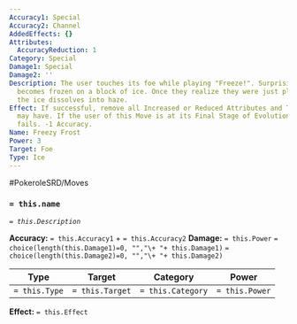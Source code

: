 ```yaml
---
Accuracy1: Special
Accuracy2: Channel
AddedEffects: {}
Attributes:
  AccuracyReduction: 1
Category: Special
Damage1: Special
Damage2: ''
Description: The user touches its foe while playing "Freeze!". Surprisingly, the foe
  becomes frozen on a block of ice. Once they realize they were just playing pretend
  the ice dissolves into haze.
Effect: If successful, remove all Increased or Reduced Attributes and Traits the Foe
  may have. If the user of this Move is at its Final Stage of Evolution, this move
  fails. -1 Accuracy.
Name: Freezy Frost
Power: 3
Target: Foe
Type: Ice
---
```


#PokeroleSRD/Moves

### `= this.name`
*`= this.Description`*

**Accuracy:** `= this.Accuracy1` + `= this.Accuracy2`
**Damage:** `= this.Power` `= choice(length(this.Damage1)=0, "","\+ "+ this.Damage1)` `= choice(length(this.Damage2)=0, "","\+ "+ this.Damage2)`

| Type          | Target          | Category          | Power          |
| ------------- | --------------- | ----------------  | -------------- |
| `= this.Type` | `= this.Target` | `= this.Category` | `= this.Power` | 

**Effect:** `= this.Effect`